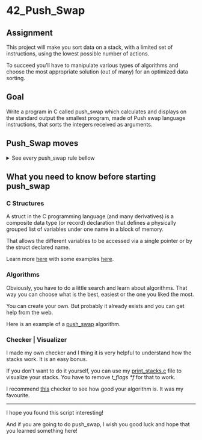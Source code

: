 # 42_Push_Swap

## Assignment

This project will make you sort data on a stack, with a limited set of instructions, using
the lowest possible number of actions.

To succeed you’ll have to manipulate various
types of algorithms and choose the most appropriate solution (out of many) for an
optimized data sorting.

## Goal

Write a program in C called push_swap which calculates and displays
on the standard output the smallest program, made of Push swap language instructions,
that sorts the integers received as arguments.

## Push_Swap moves

<details><summary>See every push_swap rule bellow</summary>
  
![image](https://user-images.githubusercontent.com/91686183/165549313-24f49d35-f179-4dce-89c1-74a14210702b.png)
 
</details>

## What you need to know before starting push_swap

### C Structures

A struct in the C programming language (and many derivatives) is a composite data type (or record) declaration that defines a physically grouped list of variables under one name in a block of memory.

That allows the different variables to be accessed via a single pointer or by the struct declared name.

Learn more <a href="https://techvidvan.com/tutorials/c-typedef-with-examples/">here</a> with some examples <a href="https://www.tutorialspoint.com/cprogramming/c_structures.htm">here</a>. 

### Algorithms 

Obviously, you have to do a little search and learn about algorithms. That way you can choose what is the best, easiest or the one you liked the most.

You can create your own. But probably it already exists and you can get help from the web.

Here is an example of a <a href="https://medium.com/@jamierobertdawson/push-swap-the-least-amount-of-moves-with-two-stacks-d1e76a71789a">push_swap</a> algorithm.

### Checker | Visualizer

I made my own checker and I thing it is very helpful to understand how the stacks work. It is an easy bonus.

If you don't want to do it yourself, you can use my <a href="https://github.com/rafaelcoias/42_Push_Swap/tree/main/push_swap/src">print_stacks.c</a> file to visualize your stacks. You have to remove <i>t_flags *f</i> for that to work.

I recommend <a href="https://github.com/LeoFu9487/push_swap_tester">this</a> checker to see how good your algorithm is. It was my favourite.

<hr>

I hope you found this script interesting!

And if you are going to do push_swap, I wish you good luck and hope that you learned something here!

